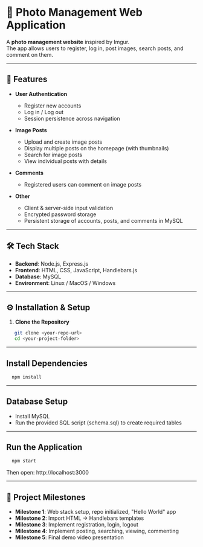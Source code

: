 # 📸 Photo Management Web Application

A **photo management website** inspired by Imgur.  
The app allows users to register, log in, post images, search posts, and comment on them.

---

## 🚀 Features

- **User Authentication**
  - Register new accounts
  - Log in / Log out
  - Session persistence across navigation

- **Image Posts**
  - Upload and create image posts
  - Display multiple posts on the homepage (with thumbnails)
  - Search for image posts
  - View individual posts with details

- **Comments**
  - Registered users can comment on image posts

- **Other**
  - Client & server-side input validation
  - Encrypted password storage
  - Persistent storage of accounts, posts, and comments in MySQL

---

## 🛠️ Tech Stack

- **Backend**: Node.js, Express.js  
- **Frontend**: HTML, CSS, JavaScript, Handlebars.js  
- **Database**: MySQL  
- **Environment**: Linux / MacOS / Windows  

---

## ⚙️ Installation & Setup

1. **Clone the Repository**
```bash
   git clone <your-repo-url>
   cd <your-project-folder>
```
---

##  Install Dependencies
```bash
  npm install

```
---

##  Database Setup
- Install MySQL
- Run the provided SQL script (schema.sql) to create required tables

---

##  Run the Application
```bash
  npm start
```
Then open: http://localhost:3000

---

## 📅 Project Milestones

- **Milestone 1**: Web stack setup, repo initialized, "Hello World" app
- **Milestone 2**: Import HTML → Handlebars templates
- **Milestone 3**: Implement registration, login, logout
- **Milestone 4**: Implement posting, searching, viewing, commenting
- **Milestone 5**: Final demo video presentation
